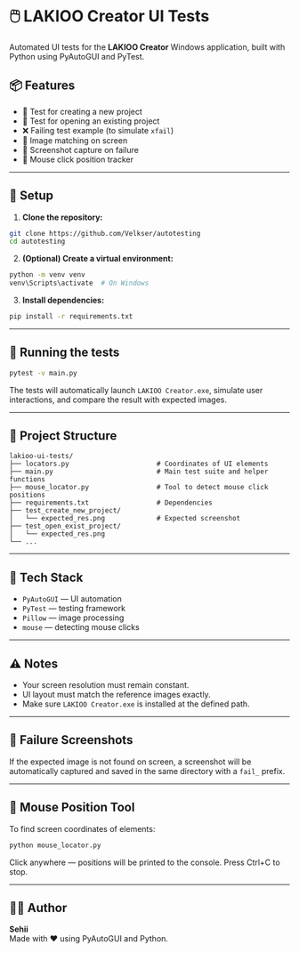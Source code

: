 # 🖱️ LAKIOO Creator UI Tests

Automated UI tests for the **LAKIOO Creator** Windows application, built with Python using PyAutoGUI and PyTest.

## 📦 Features

- 📁 Test for creating a new project  
- 📂 Test for opening an existing project  
- ❌ Failing test example (to simulate `xfail`)  
- 📸 Image matching on screen  
- 🧪 Screenshot capture on failure  
- 📍 Mouse click position tracker

---

## 🚀 Setup

1. **Clone the repository:**
```bash
git clone https://github.com/Velkser/autotesting
cd autotesting
```

2. **(Optional) Create a virtual environment:**
```bash
python -m venv venv
venv\Scripts\activate  # On Windows
```

3. **Install dependencies:**
```bash
pip install -r requirements.txt
```

---

## 🧪 Running the tests

```bash
pytest -v main.py
```

The tests will automatically launch `LAKIOO Creator.exe`, simulate user interactions, and compare the result with expected images.

---

## 📁 Project Structure

```
lakioo-ui-tests/
├── locators.py                      # Coordinates of UI elements
├── main.py                          # Main test suite and helper functions
├── mouse_locator.py                 # Tool to detect mouse click positions
├── requirements.txt                 # Dependencies
├── test_create_new_project/
│   └── expected_res.png             # Expected screenshot
├── test_open_exist_project/
│   └── expected_res.png
└── ...
```

---

## 🧠 Tech Stack

- `PyAutoGUI` — UI automation
- `PyTest` — testing framework
- `Pillow` — image processing
- `mouse` — detecting mouse clicks

---

## ⚠️ Notes

- Your screen resolution must remain constant.
- UI layout must match the reference images exactly.
- Make sure `LAKIOO Creator.exe` is installed at the defined path.

---

## 📸 Failure Screenshots

If the expected image is not found on screen, a screenshot will be automatically captured and saved in the same directory with a `fail_` prefix.

---

## 📍 Mouse Position Tool

To find screen coordinates of elements:

```bash
python mouse_locator.py
```

Click anywhere — positions will be printed to the console. Press Ctrl+C to stop.

---

## 👨‍💻 Author

**Sehii**  
Made with ❤️ using PyAutoGUI and Python.
